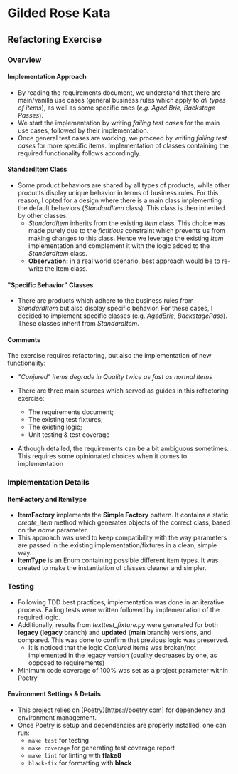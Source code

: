 # Gilded Rose Kata

## Refactoring Exercise

### Overview

#### Implementation Approach

* By reading the requirements document, we understand that there are main/vanilla use cases (general business rules which apply to *all types of items*), as well as some specific ones (*e.g. Aged Brie, Backstage Passes*).
* We start the implementation by writing *failing test cases* for the main use cases, followed by their implementation.
* Once general test cases are working, we proceed by writing *failing test cases* for more specific items. Implementation of classes containing the required functionality follows accordingly.

#### StandardItem Class

* Some product behaviors are shared by all types of products, while other products display unique behavior in terms of business rules. For this reason, I opted for a design where there is a main class implementing the default behaviors (*StandardItem* class). This class is then inherited by other classes.
  * *StandardItem* inherits from the existing *Item* class. This choice was made purely due to the *fictitious* constraint which prevents us from making changes to this class. Hence we leverage the existing *Item* implementation and complement it with the logic added to the *StandardItem* class.
  * **Observation:** in a real world scenario, best approach would be to re-write the Item class.

#### "Specific Behavior" Classes

* There are products which adhere to the business rules from *StandardItem* but also display specific behavior.
For these cases, I decided to implement specific classes (e.g. *AgedBrie*, *BackstagePass*). These classes inherit from *StandardItem*.

#### Comments

The exercise requires refactoring, but also the implementation of new functionality:

* *"Conjured" items degrade in Quality twice as fast as normal items*

* There are three main sources which served as guides in this refactoring exercise:
  * The requirements document;
  * The existing test fixtures;
  * The existing logic;
  * Unit testing & test coverage

* Although detailed, the requirements can be a bit ambiguous sometimes. This requires some opinionated choices when it comes to implementation

### Implementation Details

#### ItemFactory and ItemType

* **ItemFactory** implements the **Simple Factory** pattern. It contains a static *create_item* method which generates objects of the correct class, based on the *name* parameter.
* This approach was used to keep compatibility with the way parameters are passed in the existing implementation/fixtures in a clean, simple way.
* **ItemType** is an Enum containing possible different item types. It was created to make the instantiation of classes cleaner and simpler.

### Testing

* Following TDD best practices, implementation was done in an iterative process. Failing tests were written followed by implementation of the required logic.
* Additionally, results from *texttest_fixture.py* were generated for both **legacy** (**legacy** branch) and **updated** (**main** branch) versions, and compared. This was done to confirm that previous logic was preserved.
  * It is noticed that the logic *Conjured* items was broken/not implemented in the legacy version (quality decreases by one, as opposed to requirements)
* Minimum code coverage of 100% was set as a project parameter within Poetry


#### Environment Settings & Details

* This project relies on (Poetry)[https://poetry.com] for dependency and environment management.
* Once Poetry is setup and dependencies are properly installed, one can run:
  * ```make test``` for testing
  * ```make coverage``` for generating test coverage report
  * ```make lint``` for linting with **flake8**
  * ```black-fix``` for formatting with **black**